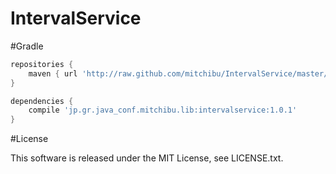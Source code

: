 # IntervalService

#Gradle
```groovy
repositories {
    maven { url 'http://raw.github.com/mitchibu/IntervalService/master/repository/' }
}

dependencies {
    compile 'jp.gr.java_conf.mitchibu.lib:intervalservice:1.0.1'
}
```

#License

This software is released under the MIT License, see LICENSE.txt.
